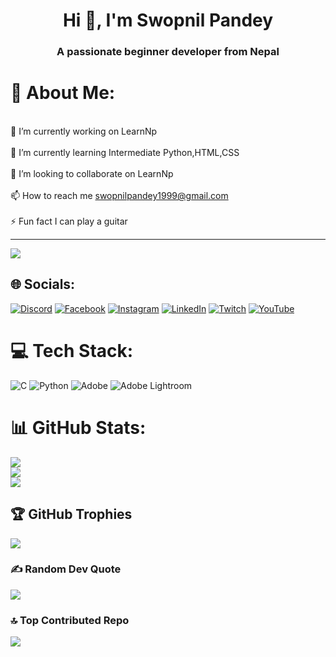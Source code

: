 <h1 align="center">Hi 👋, I'm Swopnil Pandey</h1>
<h3 align="center">A passionate beginner developer from Nepal</h3>

# 💫 About Me:
<br>🔭 I’m currently working on LearnNp<br><br>🌱 I’m currently learning Intermediate Python,HTML,CSS<br><br>👯 I’m looking to collaborate on LearnNp<br><br>📫 How to reach me swopnilpandey1999@gmail.com<br><br>⚡ Fun fact I can play a guitar

---
[![](https://visitcount.itsvg.in/api?id=swopnilcodex&icon=0&color=0)](https://visitcount.itsvg.in)
## 🌐 Socials:
[![Discord](https://img.shields.io/badge/Discord-%237289DA.svg?logo=discord&logoColor=white)](https://discord.gg/https://discord.gg/XefsUsc3Xm) [![Facebook](https://img.shields.io/badge/Facebook-%231877F2.svg?logo=Facebook&logoColor=white)](https://facebook.com/swop_forsure) [![Instagram](https://img.shields.io/badge/Instagram-%23E4405F.svg?logo=Instagram&logoColor=white)](https://instagram.com/swop_forsure) [![LinkedIn](https://img.shields.io/badge/LinkedIn-%230077B5.svg?logo=linkedin&logoColor=white)](https://linkedin.com/in/swopnilpandey) [![Twitch](https://img.shields.io/badge/Twitch-%239146FF.svg?logo=Twitch&logoColor=white)](https://twitch.tv/RaphaelDSlime) [![YouTube](https://img.shields.io/badge/YouTube-%23FF0000.svg?logo=YouTube&logoColor=white)](https://youtube.com/@@Raphael9991) 

# 💻 Tech Stack:
![C](https://img.shields.io/badge/c-%2300599C.svg?style=for-the-badge&logo=c&logoColor=white) ![Python](https://img.shields.io/badge/python-3670A0?style=for-the-badge&logo=python&logoColor=ffdd54) ![Adobe](https://img.shields.io/badge/adobe-%23FF0000.svg?style=for-the-badge&logo=adobe&logoColor=white) ![Adobe Lightroom](https://img.shields.io/badge/Adobe%20Lightroom-31A8FF.svg?style=for-the-badge&logo=Adobe%20Lightroom&logoColor=white)
# 📊 GitHub Stats:
![](https://github-readme-stats.vercel.app/api?username=swopnilcodex&theme=date_night&hide_border=false&include_all_commits=true&count_private=false)<br/>
![](https://github-readme-streak-stats.herokuapp.com/?user=swopnilcodex&theme=date_night&hide_border=false)<br/>
![](https://github-readme-stats.vercel.app/api/top-langs/?username=swopnilcodex&theme=date_night&hide_border=false&include_all_commits=true&count_private=false&layout=compact)

## 🏆 GitHub Trophies
![](https://github-profile-trophy.vercel.app/?username=swopnilcodex&theme=neon&no-frame=false&no-bg=true&margin-w=4)

### ✍️ Random Dev Quote
![](https://quotes-github-readme.vercel.app/api?type=horizontal&theme=tokyonight)

### 🔝 Top Contributed Repo
![](https://github-contributor-stats.vercel.app/api?username=swopnilcodex&limit=5&theme=neon&combine_all_yearly_contributions=true)



<!-- Proudly created with GPRM ( https://gprm.itsvg.in ) -->
